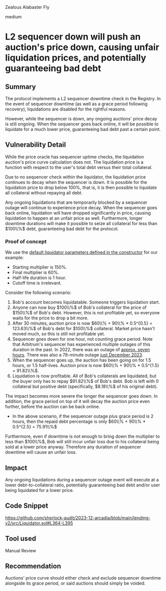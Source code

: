 Zealous Alabaster Fly

medium

# L2 sequencer down will push an auction's price down, causing unfair liquidation prices, and potentially guaranteeing bad debt

## Summary

The protocol implements a L2 sequencer downtime check in the Registry. In the event of sequencer downtime (as well as a grace period following recovery), liquidations are disabled for the rightful reasons.

However, while the sequencer is down, any ongoing auctions' price decay is still ongoing. When the sequencer goes back online, it will be possible to liquidate for a much lower price, guaranteeing bad debt past a certain point.

## Vulnerability Detail

While the price oracle has sequencer uptime checks, the liquidation auction's price curve calculation does not. The liquidation price is a function with respect to the user's total debt versus their total collateral. 

Due to no sequencer check within the liquidator, the liquidation price continues to decay when the sequencer is down. It is possible for the liquidation price to drop below 100%, that is, it is then possible to liquidate all collateral without repaying all debt. 

Any ongoing liquidations that are temporarily blocked by a sequencer outage will continue to experience price decay. When the sequencer goes back online, liquidation will have dropped significantly in price, causing liquidation to happen at an unfair price as well. Furthermore, longer downtime durations will make it possible to seize all collateral for less than $100\\%$ debt, guaranteeing bad debt for the protocol.

### Proof of concept

We use the [default liquidator parameters defined in the constructor](https://github.com/sherlock-audit/2023-12-arcadia/blob/main/lending-v2/src/Liquidator.sol#L103-L117) for our example:
- Starting multiplier is 150%. 
- Final multiplier is 60%.
- Half-life duration is 1 hour.
- Cutoff time is irrelevant.

Consider the following scenario:

1. Bob's account becomes liquidatable. Someone triggers liquidation start.
2. Anyone can now buy $100\\%$ of Bob's collateral for the price of $150\\%$ of Bob's debt. However, this is not profitable yet, so everyone waits for the price to drop a bit more.
3. After 30 minutes, auction price is now $60\\% + 90\\% * 0.5^{0.5} = 123.63\\%$ of Bob's debt for $100\\%$ collateral. Market price hasn't moved much, so this is still not profitable yet.
4. Sequencer goes down for one hour, not counting grace period. Note that Arbitrum's sequencer has experienced multiple outages of this duration in the past. In 2022, there was an outage of [approx. seven hours](https://cointelegraph.com/news/arbitrum-network-suffers-minor-outage-due-to-hardware-failure). There was also a 78-minute outage [just December 2023](https://cointelegraph.com/news/arbitrum-network-goes-offline-december-15).
6. When the sequencer goes up, the auction has been going on for 1.5 hours, or 1.5 half-lives. Auction price is now $60\\% + 90\\% * 0.5^{1.5} = 91.82\\%$.
7. Liquidation is now profitable. All of Bob's collaterals are liquidated, but the buyer only has to repay $91.82\\%$ of Bob's debt. Bob is left with $0$ collateral but positive debt (specifically, $8.18\\%$ of his original debt).

The impact becomes more severe the longer the sequencer goes down. In addition, the grace period on top of it will decay the auction price even further, before the auction can be back online.
- In the above scenario, if the sequencer outage plus grace period is $2$ hours, then the repaid debt percentage is only $60\\% + 90\\% * 0.5^{2.5} = 75.91\\%$

Furthermore, even if downtime is not enough to bring down the multiplier to less than $100\\%$, Bob will still incur unfair loss due to his collateral being sold at a lower price anyway. Therefore any duration of sequencer downtime will cause an unfair loss.

## Impact

Any ongoing liquidations during a sequencer outage event will execute at a lower debt-to-collateral ratio, potentially guaranteeing bad debt and/or user being liquidated for a lower price.

## Code Snippet

https://github.com/sherlock-audit/2023-12-arcadia/blob/main/lending-v2/src/Liquidator.sol#L364-L395

## Tool used

Manual Review

## Recommendation

Auctions' price curve should either check and exclude sequencer downtime alongside its grace period, or said auctions should simply be voided.
